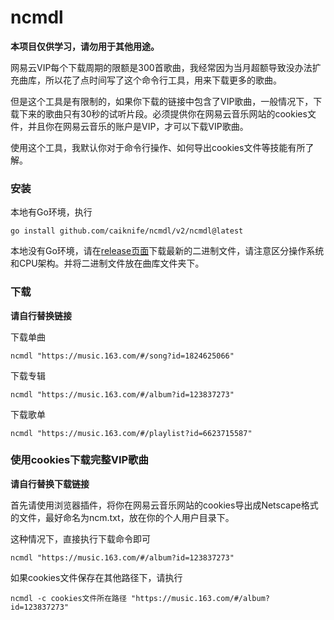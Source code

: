 # ncmdl

**本项目仅供学习，请勿用于其他用途。**

网易云VIP每个下载周期的限额是300首歌曲，我经常因为当月超额导致没办法扩充曲库，所以花了点时间写了这个命令行工具，用来下载更多的歌曲。

但是这个工具是有限制的，如果你下载的链接中包含了VIP歌曲，一般情况下，下载下来的歌曲只有30秒的试听片段。必须提供你在网易云音乐网站的cookies文件，并且你在网易云音乐的账户是VIP，才可以下载VIP歌曲。

使用这个工具，我默认你对于命令行操作、如何导出cookies文件等技能有所了解。

### 安装

本地有Go环境，执行

```shell
go install github.com/caiknife/ncmdl/v2/ncmdl@latest
```
本地没有Go环境，请在[release页面](https://github.com/caiknife/ncmdl/releases)下载最新的二进制文件，请注意区分操作系统和CPU架构。并将二进制文件放在曲库文件夹下。

### 下载

**请自行替换链接**

下载单曲

```shell
ncmdl "https://music.163.com/#/song?id=1824625066"
```

下载专辑

```shell
ncmdl "https://music.163.com/#/album?id=123837273"
```

下载歌单

```shell
ncmdl "https://music.163.com/#/playlist?id=6623715587"
```

### 使用cookies下载完整VIP歌曲

**请自行替换下载链接**

首先请使用浏览器插件，将你在网易云音乐网站的cookies导出成Netscape格式的文件，最好命名为ncm.txt，放在你的个人用户目录下。

这种情况下，直接执行下载命令即可

```shell
ncmdl "https://music.163.com/#/album?id=123837273"
```

如果cookies文件保存在其他路径下，请执行

```shell
ncmdl -c cookies文件所在路径 "https://music.163.com/#/album?id=123837273"
```
